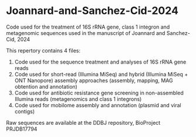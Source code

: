 # Joannard-and-Sanchez-Cid-2024
Code used for the treatment of 16S rRNA gene, class 1 integron and metagenomic sequences used in the manuscript of Joannard and Sanchez-Cid, 2024

This repertory contains 4 files:
1. Code used for the sequence treatment and analyses of 16S rRNA gene reads
2. Code used for short-read (Illumina MiSeq) and hybrid (Illumina MiSeq + ONT Nanopore) assembly approaches (assembly, mapping, MAG obtention and annotation)
3. Code used for antibiotic resistance gene screening in non-assembled Illumina reads (metagenomics and class 1 integrons)
4. Code used for mobilome assembly and annotation (plasmid and viral contigs)

Raw sequences are available at the DDBJ repository, BioProject PRJDB17794
